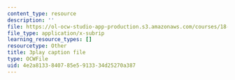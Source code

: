 ```yaml
---
content_type: resource
description: ''
file: https://ol-ocw-studio-app-production.s3.amazonaws.com/courses/18-086-mathematical-methods-for-engineers-ii-spring-2006/4e2a8133840785e5913334d25270a387_xzUOJ-uQ8F0.srt
file_type: application/x-subrip
learning_resource_types: []
resourcetype: Other
title: 3play caption file
type: OCWFile
uid: 4e2a8133-8407-85e5-9133-34d25270a387
---
```

